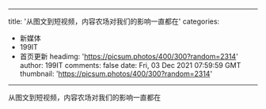 
---
title: '从图文到短视频，内容农场对我们的影响一直都在'
categories: 
 - 新媒体
 - 199IT
 - 首页更新
headimg: 'https://picsum.photos/400/300?random=2314'
author: 199IT
comments: false
date: Fri, 03 Dec 2021 07:59:59 GMT
thumbnail: 'https://picsum.photos/400/300?random=2314'
---

<div>   
从图文到短视频，内容农场对我们的影响一直都在  
</div>
            